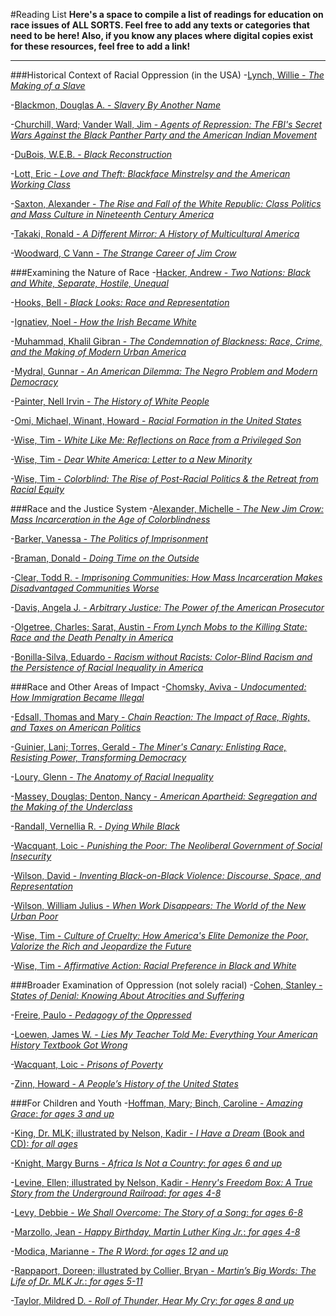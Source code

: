 #Reading List
**Here's a space to compile a list of readings for education on race issues of ALL SORTS. Feel free to add any texts or categories that need to be here! Also, if you know any places where digital copies exist for these resources, feel free to add a link!**

---

###Historical Context of Racial Oppression (in the USA)
-[Lynch, Willie - *The Making of a Slave*](http://www.iupui.edu/~blacksu/PDF%20Documents/Documents/WillieLynchLetter.pdf)

-[Blackmon, Douglas A. - *Slavery By Another Name*](http://www.amazon.com/Slavery-Another-Name-Re-Enslavement-Americans/dp/0385722702)

-[Churchill, Ward; Vander Wall, Jim -  *Agents of Repression: The FBI's Secret Wars Against the Black Panther Party and the American Indian Movement*](http://www.amazon.com/Agents-Repression-Against-American-Movement/dp/0896082938/ref=sr_1_1?ie=UTF8&qid=1422491699&sr=8-1&keywords=Agents+of+Repression%3A+The+FBI%27s+Secret+Wars+Against+the+Black+Panther+Party+and+the+American+Indian+Movement%22)

-[DuBois, W.E.B. - *Black Reconstruction*](http://www.socialism.com/drupal-6.8/sites/all/pdf/class/Du%20Bois-Black%20Reconstruction%20in%20America.PDF)

-[Lott, Eric - *Love and Theft: Blackface Minstrelsy and the American Working Class*](http://www.goodreads.com/book/show/166888.Love_and_Theft?from_search=true)

-[Saxton, Alexander - *The Rise and Fall of the White Republic: Class Politics and Mass Culture in Nineteenth Century America*](http://www.goodreads.com/book/show/334358.The_Rise_and_Fall_of_the_White_Republic?from_search=true)

-[Takaki, Ronald - *A Different Mirror: A History of Multicultural America*](http://www.goodreads.com/book/show/37564.A_Different_Mirror?from_search=true)

-[Woodward, C Vann - *The Strange Career of Jim Crow*](http://www.goodreads.com/book/show/97484.The_Strange_Career_of_Jim_Crow)

###Examining the Nature of Race
-[Hacker, Andrew - *Two Nations: Black and White, Separate, Hostile, Unequal*](http://www.goodreads.com/book/show/346796.Two_Nations?from_search=true)

-[Hooks, Bell - *Black Looks: Race and Representation*](http://www.goodreads.com/book/show/529568.Black_Looks?from_search=true)

-[Ignatiev, Noel - *How the Irish Became White*](http://www.goodreads.com/book/show/305686.How_the_Irish_Became_White?from_search=true)

-[Muhammad, Khalil Gibran - *The Condemnation of Blackness: Race, Crime, and the Making of Modern Urban America*](http://www.goodreads.com/book/show/7093931-the-condemnation-of-blackness?from_search=true)

-[Mydral, Gunnar - *An American Dilemma: The Negro Problem and Modern Democracy*](http://www.goodreads.com/book/show/781857.An_American_Dilemma?from_search=true)

-[Painter, Nell Irvin - *The History of White People*](http://www.goodreads.com/book/show/6919721-the-history-of-white-people?from_search=true)

-[Omi, Michael, Winant, Howard - *Racial Formation in the United States*](http://www.goodreads.com/book/show/248626.Racial_Formation_in_the_United_States)

-[Wise, Tim - *White Like Me: Reflections on Race from a Privileged Son*](http://www.goodreads.com/book/show/88362.White_Like_Me)

-[Wise, Tim - *Dear White America: Letter to a New Minority*](http://www.goodreads.com/book/show/10873538-dear-white-america)

-[Wise, Tim - *Colorblind: The Rise of Post-Racial Politics & the Retreat from Racial Equity*](http://www.goodreads.com/book/show/7016267-colorblind)

###Race and the Justice System
-[Alexander, Michelle - *The New Jim Crow: Mass Incarceration in the Age of Colorblindness*](http://www.goodreads.com/book/show/6792458-the-new-jim-crow)

-[Barker, Vanessa - *The Politics of Imprisonment*](http://www.goodreads.com/book/show/7176814-the-politics-of-imprisonment)

-[Braman, Donald - *Doing Time on the Outside*](http://www.goodreads.com/book/show/773485.Doing_Time_on_the_Outside)

-[Clear, Todd R. - *Imprisoning Communities: How Mass Incarceration Makes Disadvantaged Communities Worse*](http://www.amazon.com/Imprisoning-Communities-Incarceration-Disadvantaged-Neighborhoods-ebook/dp/B0054WBMU6/ref=sr_1_fkmr0_1?ie=UTF8&qid=1423792948&sr=8-1-fkmr0&keywords=Clear%2C+Todd+R.+-+%22Imprisoning+Communities%3A+How+Mass+Incarceration+Makes+Disadvantaged+Communities+Worse%22)

-[Davis, Angela J. - *Arbitrary Justice: The Power of the American Prosecutor*](http://www.goodreads.com/book/show/221708.Arbitrary_Justice)

-[Olgetree, Charles; Sarat, Austin - *From Lynch Mobs to the Killing State: Race and the Death Penalty in America*](http://www.goodreads.com/book/show/2744324-from-lynch-mobs-to-the-killing-state)

-[Bonilla-Silva, Eduardo -  *Racism without Racists: Color-Blind Racism and the Persistence of Racial Inequality in America*](http://www.goodreads.com/book/show/433281.Racism_without_Racists)

###Race and Other Areas of Impact
-[Chomsky, Aviva  - *Undocumented: How Immigration Became Illegal*](http://www.goodreads.com/book/show/18339763-undocumented)

-[Edsall, Thomas and Mary - *Chain Reaction: The Impact of Race, Rights, and Taxes on American Politics*](http://www.goodreads.com/book/show/350361.Chain_Reaction)

-[Guinier, Lani; Torres, Gerald - *The Miner's Canary: Enlisting Race, Resisting Power, Transforming Democracy*](http://www.goodreads.com/book/show/17631.The_Miner_s_Canary)

-[Loury, Glenn - *The Anatomy of Racial Inequality*](http://www.goodreads.com/book/show/330838.The_Anatomy_of_Racial_Inequality)

-[Massey, Douglas; Denton, Nancy - *American Apartheid: Segregation and the Making of the Underclass*](http://www.goodreads.com/book/show/252034.American_Apartheid)

-[Randall, Vernellia R. - *Dying While Black*](http://www.amazon.com/Dying-While-Black-Vernellia-Randall/dp/0977916006)

-[Wacquant, Loic - *Punishing the Poor: The Neoliberal Government of Social Insecurity*](http://www.goodreads.com/book/show/6504869-punishing-the-poor)

-[Wilson, David - *Inventing Black-on-Black Violence: Discourse, Space, and Representation*](http://www.goodreads.com/book/show/2135573.Inventing_Black_On_Black_Violence)

-[Wilson, William Julius - *When Work Disappears: The World of the New Urban Poor*](http://www.goodreads.com/book/show/120365.When_Work_Disappears)

-[Wise, Tim - *Culture of Cruelty: How America's Elite Demonize the Poor, Valorize the Rich and Jeopardize the Future*](http://www.goodreads.com/book/show/17675069-culture-of-cruelty)

-[Wise, Tim  - *Affirmative Action: Racial Preference in Black and White*](http://www.goodreads.com/book/show/911753.Affirmative_Action)

###Broader Examination of Oppression (not solely racial)
-[Cohen, Stanley - *States of Denial: Knowing About Atrocities and Suffering*](http://www.goodreads.com/book/show/208984.States_of_Denial)

-[Freire, Paulo - *Pedagogy of the Oppressed*](http://www.goodreads.com/book/show/72657.Pedagogy_of_the_Oppressed)

-[Loewen, James W. - *Lies My Teacher Told Me: Everything Your American History Textbook Got Wrong*](http://www.goodreads.com/book/show/296662.Lies_My_Teacher_Told_Me)

-[Wacquant, Loic - *Prisons of Poverty*](http://www.goodreads.com/book/show/6506298-prisons-of-poverty)

-[Zinn, Howard - *A People’s History of the United States*](http://www.goodreads.com/book/show/2767.A_People_s_History_of_the_United_States)

###For Children and Youth
-[Hoffman, Mary; Binch, Caroline - *Amazing Grace*: *for ages 3 and up*](http://www.goodreads.com/book/show/765193.Amazing_Grace)

-[King, Dr. MLK; illustrated by Nelson, Kadir - *I Have a Dream* (Book and CD): *for all ages*](http://www.goodreads.com/book/show/16029151-i-have-a-dream)

-[Knight, Margy Burns - *Africa Is Not a Country*: *for ages 6 and up*](http://www.goodreads.com/book/show/550120.Africa_Is_Not_a_Country)

-[Levine, Ellen; illustrated by Nelson, Kadir - *Henry's Freedom Box: A True Story from the Underground Railroad*: *for ages 4-8*](http://www.goodreads.com/book/show/315882.Henry_s_Freedom_Box)

-[Levy, Debbie - *We Shall Overcome: The Story of a Song*: *for ages 6-8*](http://www.goodreads.com/book/show/17899628-we-shall-overcome)

-[Marzollo, Jean - *Happy Birthday, Martin Luther King Jr.*: *for ages 4-8*](http://www.goodreads.com/book/show/225077.Happy_Birthday_Martin_Luther_King_Jr_)

-[Modica, Marianne - *The R Word*: *for ages 12 and up*](https://www.goodreads.com/book/show/13086526-the-r-word)

-[Rappaport, Doreen; illustrated by Collier, Bryan - *Martin’s Big Words: The Life of Dr. MLK Jr.*: *for ages 5-11*](http://www.goodreads.com/book/show/160943.Martin_s_Big_Words)

-[Taylor, Mildred D. - *Roll of Thunder, Hear My Cry*: *for ages 8 and up*](http://www.goodreads.com/book/show/310459.Roll_of_Thunder_Hear_My_Cry)
